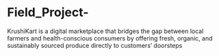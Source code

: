 # Field_Project-
KrushiKart is a digital marketplace that bridges the gap between local farmers and health-conscious consumers by offering fresh, organic, and sustainably sourced produce directly to customers’ doorsteps

